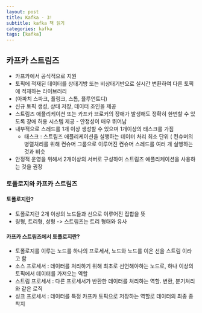```yaml
---
layout: post
title: Kafka - 3!
subtitle: kafka 책 읽기
categories: kafka
tags: [kafka]
---
```


## 카프카 스트림즈

- 카프카에서 공식적으로 지원
- 토픽에 적재된 데이터를 상태기방 또는 비상태기반으로 실시간 변환하여 다른 토픽에 적재하는 라이브러리
- (아파치 스파크, 플링크, 스톰, 플루언트디)
- 신규 토픽 생성, 상태 저장, 데이터 조인을 제공
- 스트림즈 애플리케이션 또는 카프카 브로커의 장애가 발생해도 정확히 한번할 수 있도록 장애 허용 시스템 제공 - 안정성이 매우 뛰어남
- 내부적으로 스레드를 1개 이상 생성할 수 있으며 1개이상의 태스크를 가짐
  - 태스크 : 스트림즈 애플리케이션을 실행하는 데이터 처리 최소 단위 ( 컨슈머의 병렬처리를 위해 컨슈머 그룹으로 이루어진 컨슈머 스레드를 여러 개 실행하는 것과 비슷
- 안정적 운영을 위해서 2개이상의 서버로 구성하여 스트림즈 애플리케이션을 사용하는 것을 권장

### 토폴로지와 카프카 스트림즈

#### 토폴로지란?

- 토폴로지란 2개 이상의 노드들과 선으로 이루어진 집합을 뜻
- 링형, 트리형, 성형 -> 스트림즈는 트리 형태와 유사

#### 카프카 스트림즈에서 토폴로지란?

- 토폴로지를 이루는 노드를 하나의 프로세서, 노드와 노드를 이은 선을 스트림 이라고 함
- 소스 프로세서 : 데이터를 처리하기 위해 최초로 선언해야하는 노드로, 하나 이상의 토픽에서 데이터를 가져오는 역할
- 스트림 프로세서 : 다른 프로세서가 반환한 데이터를 처리하는 역할. 변환, 분기처리와 같은 로직
- 싱크 프로세서 : 데이터를 특정 카프카 토픽으로 저장하는 역할로 데이터의 최종 종착지

